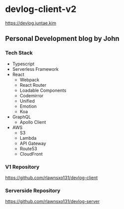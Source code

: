 # devlog-client-v2
<https://devlog.juntae.kim>
## Personal Development blog by John
### Tech Stack
* Typescript
* Serverless Framework
* React
  * Webpack
  * React Router
  * Loadable Components
  * Codemirror
  * Unified
  * Emotion
  * Koa
* GraphQL
  * Apollo Client
* AWS
  * S3
  * Lambda
  * API Gateway
  * Route53
  * CloudFront
### V1 Repository
<https://github.com/rlawnsxo131/devlog-client>
### Serverside Repository
<https://github.com/rlawnsxo131/devlog-server>

